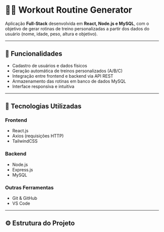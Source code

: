 # 🏋️‍♂️ Workout Routine Generator  

Aplicação **Full-Stack** desenvolvida em **React, Node.js e MySQL**, com o objetivo de gerar rotinas de treino personalizadas a partir dos dados do usuário (nome, idade, peso, altura e objetivo).  

---

## 🚀 Funcionalidades  

- Cadastro de usuários e dados físicos  
- Geração automática de treinos personalizados (A/B/C)  
- Integração entre frontend e backend via API REST  
- Armazenamento das rotinas em banco de dados MySQL  
- Interface responsiva e intuitiva  

---

## 🧰 Tecnologias Utilizadas  

### Frontend
- React.js  
- Axios (requisições HTTP)  
- TailwindCSS  

### Backend
- Node.js  
- Express.js  
- MySQL  

### Outras Ferramentas
- Git & GitHub  
- VS Code  

---

## ⚙️ Estrutura do Projeto  


